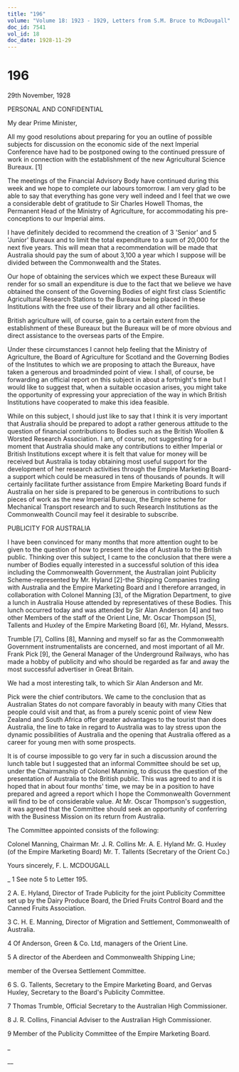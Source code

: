 ```yaml
---
title: "196"
volume: "Volume 18: 1923 - 1929, Letters from S.M. Bruce to McDougall"
doc_id: 7541
vol_id: 18
doc_date: 1928-11-29
---
```


# 196

29th November, 1928

PERSONAL AND CONFIDENTIAL

My dear Prime Minister,

All my good resolutions about preparing for you an outline of possible subjects for discussion on the economic side of the next Imperial Conference have had to be postponed owing to the continued pressure of work in connection with the establishment of the new Agricultural Science Bureaux. [1]

The meetings of the Financial Advisory Body have continued during this week and we hope to complete our labours tomorrow. I am very glad to be able to say that everything has gone very well indeed and I feel that we owe a considerable debt of gratitude to Sir Charles Howell Thomas, the Permanent Head of the Ministry of Agriculture, for accommodating his pre-conceptions to our Imperial aims.

I have definitely decided to recommend the creation of 3 'Senior' and 5 'Junior' Bureaux and to limit the total expenditure to a sum of 20,000 for the next five years. This will mean that a recommendation will be made that Australia should pay the sum of about 3,100 a year which I suppose will be divided between the Commonwealth and the States.

Our hope of obtaining the services which we expect these Bureaux will render for so small an expenditure is due to the fact that we believe we have obtained the consent of the Governing Bodies of eight first class Scientific Agricultural Research Stations to the Bureaux being placed in these Institutions with the free use of their library and all other facilities.

British agriculture will, of course, gain to a certain extent from the establishment of these Bureaux but the Bureaux will be of more obvious and direct assistance to the overseas parts of the Empire.

Under these circumstances I cannot help feeling that the Ministry of Agriculture, the Board of Agriculture for Scotland and the Governing Bodies of the Institutes to which we are proposing to attach the Bureaux, have taken a generous and broadminded point of view. I shall, of course, be forwarding an official report on this subject in about a fortnight's time but I would like to suggest that, when a suitable occasion arises, you might take the opportunity of expressing your appreciation of the way in which British Institutions have cooperated to make this idea feasible.

While on this subject, I should just like to say that I think it is very important that Australia should be prepared to adopt a rather generous attitude to the question of financial contributions to Bodies such as the British Woollen &amp; Worsted Research Association. I am, of course, not suggesting for a moment that Australia should make any contributions to either Imperial or British Institutions except where it is felt that value for money will be received but Australia is today obtaining most useful support for the development of her research activities through the Empire Marketing Board-a support which could be measured in tens of thousands of pounds. It will certainly facilitate further assistance from Empire Marketing Board funds if Australia on her side is prepared to be generous in contributions to such pieces of work as the new Imperial Bureaux, the Empire scheme for Mechanical Transport research and to such Research Institutions as the Commonwealth Council may feel it desirable to subscribe.

PUBLICITY FOR AUSTRALIA

I have been convinced for many months that more attention ought to be given to the question of how to present the idea of Australia to the British public. Thinking over this subject, I came to the conclusion that there were a number of Bodies equally interested in a successful solution of this idea including the Commonwealth Government, the Australian joint Publicity Scheme-represented by Mr. Hyland [2]-the Shipping Companies trading with Australia and the Empire Marketing Board and I therefore arranged, in collaboration with Colonel Manning [3], of the Migration Department, to give a lunch in Australia House attended by representatives of these Bodies. This lunch occurred today and was attended by Sir Alan Anderson [4] and two other Members of the staff of the Orient Line, Mr. Oscar Thompson [5], Tallents and Huxley of the Empire Marketing Board [6], Mr. Hyland, Messrs.

Trumble [7], Collins [8], Manning and myself so far as the Commonwealth Government instrumentalists are concerned, and most important of all Mr. Frank Pick [9], the General Manager of the Underground Railways, who has made a hobby of publicity and who should be regarded as far and away the most successful advertiser in Great Britain.

We had a most interesting talk, to which Sir Alan Anderson and Mr.

Pick were the chief contributors. We came to the conclusion that as Australian States do not compare favorably in beauty with many Cities that people could visit and that, as from a purely scenic point of view New Zealand and South Africa offer greater advantages to the tourist than does Australia, the line to take in regard to Australia was to lay stress upon the dynamic possibilities of Australia and the opening that Australia offered as a career for young men with some prospects.

It is of course impossible to go very far in such a discussion around the lunch table but I suggested that an informal Committee should be set up, under the Chairmanship of Colonel Manning, to discuss the question of the presentation of Australia to the British public. This was agreed to and it is hoped that in about four months' time, we may be in a position to have prepared and agreed a report which I hope the Commonwealth Government will find to be of considerable value. At Mr. Oscar Thompson's suggestion, it was agreed that the Committee should seek an opportunity of conferring with the Business Mission on its return from Australia.

The Committee appointed consists of the following:

Colonel Manning, Chairman Mr. J. R. Collins Mr. A. E. Hyland Mr. G. Huxley (of the Empire Marketing Board) Mr. T. Tallents (Secretary of the Orient Co.)

Yours sincerely, F. L. MCDOUGALL 

_ 1 See note 5 to Letter 195.

2 A. E. Hyland, Director of Trade Publicity for the joint Publicity Committee set up by the Dairy Produce Board, the Dried Fruits Control Board and the Canned Fruits Association.

3 C. H. E. Manning, Director of Migration and Settlement, Commonwealth of Australia.

4 Of Anderson, Green &amp; Co. Ltd, managers of the Orient Line.

5 A director of the Aberdeen and Commonwealth Shipping Line;

member of the Oversea Settlement Committee.

6 S. G. Tallents, Secretary to the Empire Marketing Board, and Gervas Huxley, Secretary to the Board's Publicity Committee.

7 Thomas Trumble, Official Secretary to the Australian High Commissioner.

8 J. R. Collins, Financial Adviser to the Australian High Commissioner.

9 Member of the Publicity Committee of the Empire Marketing Board.

_

__
